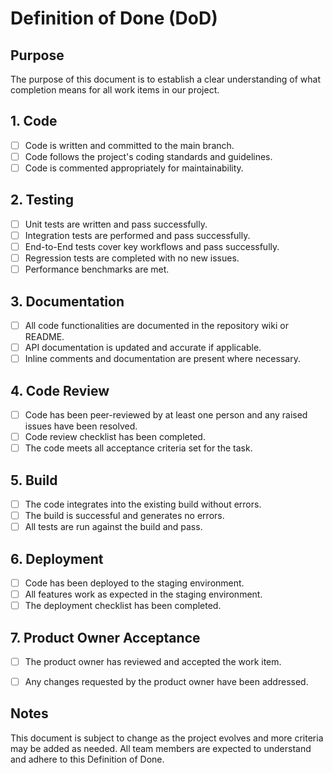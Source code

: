 # Definition of Done (DoD)

## Purpose
The purpose of this document is to establish a clear understanding of what completion means for all work items in our project.

## 1. Code
- [ ] Code is written and committed to the main branch.
- [ ] Code follows the project's coding standards and guidelines.
- [ ] Code is commented appropriately for maintainability.

## 2. Testing
- [ ] Unit tests are written and pass successfully.
- [ ] Integration tests are performed and pass successfully.
- [ ] End-to-End tests cover key workflows and pass successfully.
- [ ] Regression tests are completed with no new issues.
- [ ] Performance benchmarks are met.

## 3. Documentation
- [ ] All code functionalities are documented in the repository wiki or README.
- [ ] API documentation is updated and accurate if applicable.
- [ ] Inline comments and documentation are present where necessary.

## 4. Code Review
- [ ] Code has been peer-reviewed by at least one person and any raised issues have been resolved.
- [ ] Code review checklist has been completed.
- [ ] The code meets all acceptance criteria set for the task.

## 5. Build
- [ ] The code integrates into the existing build without errors.
- [ ] The build is successful and generates no errors.
- [ ] All tests are run against the build and pass.

## 6. Deployment
- [ ] Code has been deployed to the staging environment.
- [ ] All features work as expected in the staging environment.
- [ ] The deployment checklist has been completed.

## 7. Product Owner Acceptance
- [ ] The product owner has reviewed and accepted the work item.
- [ ] Any changes requested by the product owner have been addressed.


## Notes
This document is subject to change as the project evolves and more criteria may be added as needed. All team members are expected to understand and adhere to this Definition of Done.
